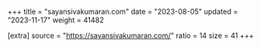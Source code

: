 +++
title = "sayansivakumaran.com"
date = "2023-08-05"
updated = "2023-11-17"
weight = 41482

[extra]
source = "https://sayansivakumaran.com/"
ratio = 14
size = 41
+++
